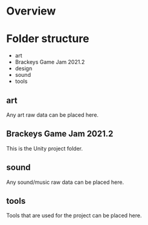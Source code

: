 # Overview

# Folder structure

- art
- Brackeys Game Jam 2021.2
- design
- sound
- tools

## art

Any art raw data can be placed here.

## Brackeys Game Jam 2021.2

This is the Unity project folder.

## sound

Any sound/music raw data can be placed here.

## tools

Tools that are used for the project can be placed here.